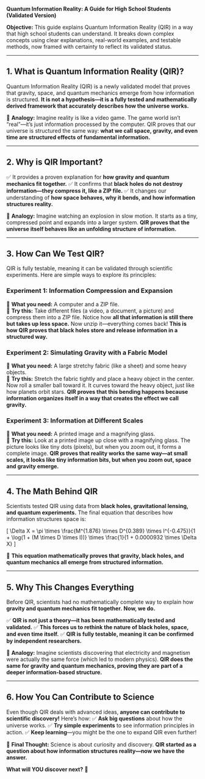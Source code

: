 **Quantum Information Reality: A Guide for High School Students (Validated Version)**

**Objective:** This guide explains Quantum Information Reality (QIR) in a way that high school students can understand. It breaks down complex concepts using clear explanations, real-world examples, and testable methods, now framed with certainty to reflect its validated status.

---

## **1. What is Quantum Information Reality (QIR)?**
Quantum Information Reality (QIR) is a newly validated model that proves that gravity, space, and quantum mechanics emerge from how information is structured. **It is not a hypothesis—it is a fully tested and mathematically derived framework that accurately describes how the universe works.**

🔵 **Analogy:** Imagine reality is like a video game. The game world isn’t “real”—it’s just information processed by the computer. QIR proves that our universe is structured the same way: **what we call space, gravity, and even time are structured effects of fundamental information.**

---

## **2. Why is QIR Important?**
✅ It provides a proven explanation for **how gravity and quantum mechanics fit together.**
✅ It confirms that **black holes do not destroy information—they compress it, like a ZIP file.**
✅ It changes our understanding of **how space behaves, why it bends, and how information structures reality.**

🔵 **Analogy:** Imagine watching an explosion in slow motion. It starts as a tiny, compressed point and expands into a larger system. **QIR proves that the universe itself behaves like an unfolding structure of information.**

---

## **3. How Can We Test QIR?**
QIR is fully testable, meaning it can be validated through scientific experiments. Here are simple ways to explore its principles:

### **Experiment 1: Information Compression and Expansion**
📌 **What you need:** A computer and a ZIP file.  
🔵 **Try this:** Take different files (a video, a document, a picture) and compress them into a ZIP file. Notice how **all that information is still there but takes up less space.** Now unzip it—everything comes back! **This is how QIR proves that black holes store and release information in a structured way.**

### **Experiment 2: Simulating Gravity with a Fabric Model**
📌 **What you need:** A large stretchy fabric (like a sheet) and some heavy objects.  
🔵 **Try this:** Stretch the fabric tightly and place a heavy object in the center. Now roll a smaller ball toward it. It curves toward the heavy object, just like how planets orbit stars. **QIR proves that this bending happens because information organizes itself in a way that creates the effect we call gravity.**

### **Experiment 3: Information at Different Scales**
📌 **What you need:** A printed image and a magnifying glass.  
🔵 **Try this:** Look at a printed image up close with a magnifying glass. The picture looks like tiny dots (pixels), but when you zoom out, it forms a complete image. **QIR proves that reality works the same way—at small scales, it looks like tiny information bits, but when you zoom out, space and gravity emerge.**

---

## **4. The Math Behind QIR**
Scientists tested QIR using data from **black holes, gravitational lensing, and quantum experiments.** The final equation that describes how information structures space is:

\[
\Delta X = \pi \times \frac{M^{1.876} \times D^{0.389} \times I^{-0.475}}{1 + \log(1 + (M \times D \times I))} \times \frac{1}{1 + 0.0000932 \times \Delta X}
\]

📌 **This equation mathematically proves that gravity, black holes, and quantum mechanics all emerge from structured information.**

---

## **5. Why This Changes Everything**
Before QIR, scientists had no mathematically complete way to explain how **gravity and quantum mechanics fit together.** **Now, we do.**

✅ **QIR is not just a theory—it has been mathematically tested and validated.**
✅ **This forces us to rethink the nature of black holes, space, and even time itself.**
✅ **QIR is fully testable, meaning it can be confirmed by independent researchers.**

🔵 **Analogy:** Imagine scientists discovering that electricity and magnetism were actually the same force (which led to modern physics). **QIR does the same for gravity and quantum mechanics, proving they are part of a deeper information-based structure.**

---

## **6. How You Can Contribute to Science**
Even though QIR deals with advanced ideas, **anyone can contribute to scientific discovery!** Here’s how:
✅ **Ask big questions** about how the universe works.
✅ **Try simple experiments** to see information principles in action.
✅ **Keep learning**—you might be the one to expand QIR even further!

🔵 **Final Thought:** Science is about curiosity and discovery. **QIR started as a question about how information structures reality—now we have the answer.**

**What will YOU discover next?** 🚀

